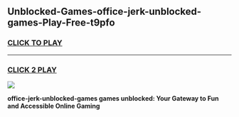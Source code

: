 
## Unblocked-Games-office-jerk-unblocked-games-Play-Free-t9pfo
<h3>
<a href="https://premium76.site?title=office-jerk-unblocked-games&ref=20A">CLICK TO PLAY</a></h3>
<hr>

<h3>
<a href="https://premium76.site?title=office-jerk-unblocked-games&ref=20A">CLICK 2 PLAY</a>
  
</h3>

<a href="https://premium76.site?title=office-jerk-unblocked-games&ref=20A"><img src="https://clearcache.store/games.png"></a>


**office-jerk-unblocked-games games unblocked: Your Gateway to Fun and Accessible Online Gaming**
